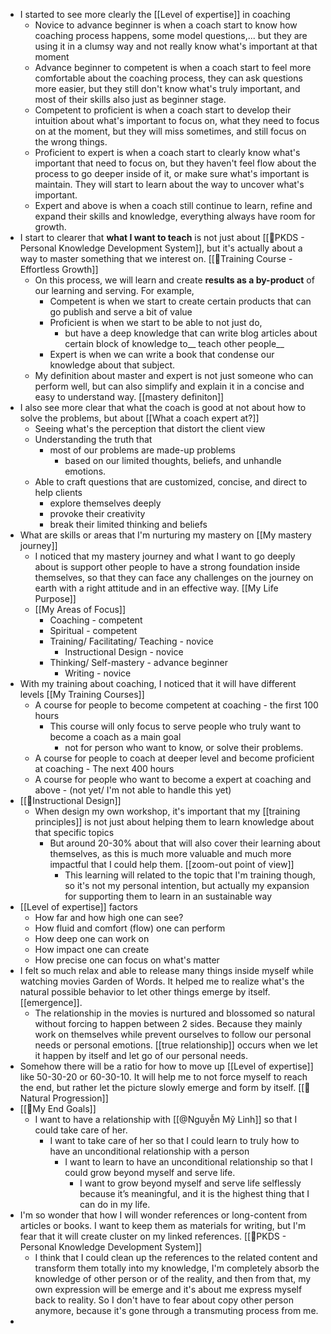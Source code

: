 - I started to see more clearly the [[Level of expertise]] in coaching
    - Novice to advance beginner is when a coach start to know how coaching process happens, some model questions,... but they are using it in a clumsy way and not really know what's important at that moment
    - Advance beginner to competent is when a coach start to feel more comfortable about the coaching process, they can ask questions more easier, but they still don't know what's truly important, and most of their skills also just as beginner stage.
    - Competent to proficient is when a coach start to develop their intuition about what's important to focus on, what they need to focus on at the moment, but they will miss sometimes, and still focus on the wrong things.
    - Proficient to expert is when a coach start to clearly know what's important that need to focus on, but they haven't feel flow about the process to go deeper inside of it, or make sure what's important is maintain. They will start to learn about the way to uncover what's important.
    - Expert and above is when a coach still continue to learn, refine and expand their skills and knowledge, everything always have room for growth.
- I start to clearer that __what I want to teach__ is not just about [[🌱PKDS - Personal Knowledge Development System]], but it's actually about a way to master something that we interest on. [[🌱Training Course - Effortless Growth]]
    - On this process, we will learn and create __results as a by-product__ of our learning and serving. For example,
        - Competent is when we start to create certain products that can go publish and serve a bit of value
        - Proficient is when we start to be able to not just do, 
            - but have a deep knowledge that can write blog articles about certain block of knowledge to__ teach other people__
        - Expert is when we can write a book that condense our knowledge about that subject.
    - My definition about master and expert is not just someone who can perform well, but can also simplify and explain it in a concise and easy to understand way. [[mastery definiton]]
- I also see more clear that what the coach is good at not about how to solve the problems, but about [[What a coach expert at?]]
    - Seeing what's the perception that distort the client view
    - Understanding the truth that 
        - most of our problems are made-up problems 
            - based on our limited thoughts, beliefs, and unhandle emotions.
    - Able to craft questions that are customized, concise, and direct to help clients 
        - explore themselves deeply
        - provoke their creativity 
        - break their limited thinking and beliefs
- What are skills or areas that I'm nurturing my mastery on [[My mastery journey]]
    - I noticed that my mastery journey and what I want to go deeply about is support other people to have a strong foundation inside themselves, so that they can face any challenges on the journey on earth with a right attitude and in an effective way. [[My Life Purpose]]
    - [[My Areas of Focus]]
        - Coaching - competent
        - Spiritual - competent
        - Training/ Facilitating/ Teaching - novice
            - Instructional Design - novice
        - Thinking/ Self-mastery - advance beginner
            - Writing - novice
- With my training about coaching, I noticed that it will have different levels [[My Training Courses]]
    - A course for people to become competent at coaching - the first 100 hours
        - This course will only focus to serve people who truly want to become a coach as a main goal
            - not for person who want to know, or solve their problems. 
    - A course for people to coach at deeper level and become proficient at coaching - The next 400 hours
    - A course for people who want to become a expert at coaching and above - (not yet/ I'm not able to handle this yet)
- [[🌱Instructional Design]]
    - When design my own workshop, it's important that my [[training principles]] is not just about helping them to learn knowledge about that specific topics
        - But around 20-30% about that will also cover their learning about themselves, as this is much more valuable and much more impactful that I could help them. [[zoom-out point of view]]
            - This learning will related to the topic that I'm training though, so it's not my personal intention, but actually my expansion for supporting them to learn in an sustainable way
- [[Level of expertise]] factors
    - How far and how high one can see? 
    - How fluid and comfort (flow) one can perform
    - How deep one can work on
    - How impact one can create
    - How precise one can focus on what's matter
- I felt so much relax and able to release many things inside myself while watching movies Garden of Words. It helped me to realize what's the natural possible behavior to let other things emerge by itself. [[emergence]].
    - The relationship in the movies is nurtured and blossomed so natural without forcing to happen between 2 sides. Because they mainly work on themselves while prevent ourselves to follow our personal needs or personal emotions. [[true relationship]] occurs when we let it happen by itself and let go of our personal needs. 
- Somehow there will be a ratio for how to move up [[Level of expertise]] like 50-30-20 or 60-30-10. It will help me to not force myself to reach the end, but rather let the picture slowly emerge and form by itself. [[🌱Natural Progression]]
- [[🌱My End Goals]]
    - I want to have a relationship with [[@Nguyễn Mỹ Linh]] so that I could take care of her.
        - I want to take care of her so that I could learn to truly how to have an unconditional relationship with a person
            - I want to learn to have an unconditional relationship so that I could grow beyond myself and serve life.
                - I want to grow beyond myself and serve life selflessly because it’s meaningful, and it is the highest thing that I can do in my life.
- I'm so wonder that how I will wonder references or long-content from articles or books. I want to keep them as materials for writing, but I'm fear that it will create cluster on my linked references. [[🌱PKDS - Personal Knowledge Development System]]
    - I think that I could clean up the references to the related content and transform them totally into my knowledge, I'm completely absorb the knowledge of other person or of the reality, and then from that, my own expression will be emerge and it's about me express myself back to reality. So I don't have to fear about copy other person anymore, because it's gone through a transmuting process from me.
- 
